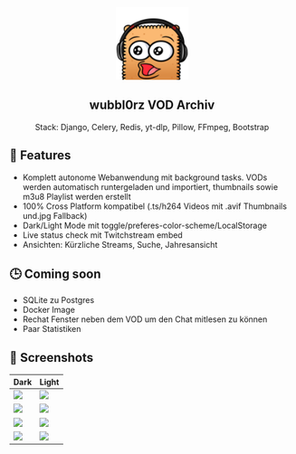 <div align="center" width="100%">
    <img src="wubbl0rz_archiv/archiv/static/img/wubPog.png" width="128"/>
</div>

<div align="center" width="100%">
    <h2>wubbl0rz VOD Archiv</h2>
    <p>Stack: Django, Celery, Redis, yt-dlp, Pillow, FFmpeg, Bootstrap</p>
</div>

## 🚀 Features

* Komplett autonome Webanwendung mit background tasks. VODs werden automatisch runtergeladen und importiert, thumbnails sowie m3u8 Playlist werden erstellt
* 100% Cross Platform kompatibel (.ts/h264 Videos mit .avif Thumbnails und.jpg Fallback)
* Dark/Light Mode mit toggle/preferes-color-scheme/LocalStorage
* Live status check mit Twitchstream embed
* Ansichten: Kürzliche Streams, Suche, Jahresansicht

## 🕒 Coming soon

* SQLite zu Postgres
* Docker Image
* Rechat Fenster neben dem VOD um den Chat mitlesen zu können
* Paar Statistiken

## 📸 Screenshots

| Dark | Light |
| ---- | ----- |
| ![](https://raw.githubusercontent.com/AgileProggers/wubbl0rz-archiv/master/screenshots/index-dark.png) | ![](https://raw.githubusercontent.com/AgileProggers/wubbl0rz-archiv/master/screenshots/index-light.png) |
| ![](https://raw.githubusercontent.com/AgileProggers/wubbl0rz-archiv/master/screenshots/single-vod-dark.png) | ![](https://raw.githubusercontent.com/AgileProggers/wubbl0rz-archiv/master/screenshots/single-vod-light.png) |
| ![](https://raw.githubusercontent.com/AgileProggers/wubbl0rz-archiv/master/screenshots/search-dark.png) | ![](https://raw.githubusercontent.com/AgileProggers/wubbl0rz-archiv/master/screenshots/search-light.png) |
| ![](https://raw.githubusercontent.com/AgileProggers/wubbl0rz-archiv/master/screenshots/years-dark.png) | ![](https://raw.githubusercontent.com/AgileProggers/wubbl0rz-archiv/master/screenshots/years-light.png) |
